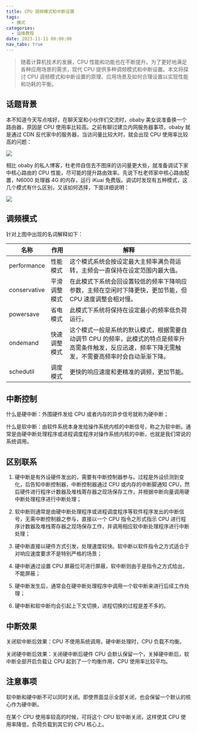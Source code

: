 ```yaml
---
title: CPU 调频模式和中断设置
tags:
  - 模式
categories:
  - 运维教程
date: 2023-11-11 00:00:00
nav_tabs: true
---
```


> 随着计算机技术的发展，CPU 性能和功能也在不断提升。为了更好地满足各种应用场景的需求，现代 CPU 提供多种调频模式和中断设置。本文将探讨 CPU 调频模式和中断设置的原理、应用场景及如何合理设置以实现性能和功耗的平衡。

<!-- more -->

## 话题背景

本不知道今天写点啥好，在聊天室和小伙伴们交流时，obaby 美女说准备换一个路由器，原因是 CPU 使用率比较高。之前有聊过建立内网服务器事项，obaby 就是通过 CDN 反代家中的服务器，当访问量比较大时，就会出现 CPU 使用率比较高的问题：

![](https://cdn.dusays.com/2023/11/645-1.jpg)

相比 obaby 的私人博客，杜老师自信去不图床的访问量更大些，就准备调试下家中核心路由的 CPU 性能，尽可能的提升路由效率。先说下杜老师家中核心路由配置，N6000 处理器 4G 的内存，运行 iKuai 免费版。调试时发现有五种模式，这几个模式有什么区别，又该如何选择，下面详细说明：

![](https://cdn.dusays.com/2023/11/645-2.jpg)

## 调频模式

针对上图中出现的名词解释如下：

| 名称 | 作用 | 解释 |
| - | - | - |
| performance | 性能模式 | 这个模式系统会按设定最大主频率满负荷运转，主频会一直保持在设定范围内最大值。 |
| conservative | 平滑调整模式 | 在此模式下系统会回设置较低的频率下降响应参数，主频在空闲时下降更快，更加节能，但 CPU 速度调整会相对慢。 |
| powersave | 省电模式 | 此模式下系统将保持在设定最小的频率低负荷运行。 |
| ondemand | 快速调整模式 | 这个模式一般是系统的默认模式，根据需要自动调节 CPU 的频率，此模式的特点是频率升高需条件触发，反应迅速，频率下降无需触发，不需要高频率时会自动渐渐下降。 |
| schedutil | 调度模式 | 更快的响应速度和更精准的调频，更加节能。 |

## 中断控制

什么是硬中断：外围硬件发给 CPU 或者内存的异步信号就称为硬中断；

什么是软中断：由软件系统本身发给操作系统内核的中断信号，称之为软中断。通常是由硬中断处理程序或进程调度程序对操作系统内核的中断，也就是我们常说的系统调用。

## 区别联系

1. 硬中断是有外设硬件发出的，需要有中断控制器参与。过程是外设侦测到变化，后告知中断控制器，中断控制器通过 CPU 或内存的中断脚通知 CPU，然后硬件进行程序计数器及堆栈寄存器之现场保存工作，并根据中断向量调用硬中断处理程序进行中断处理；

2. 软中断则通常是由硬中断处理程序或进程调度程序等软件程序发出的中断信号，无需中断控制器之参与，直接以一个 CPU 指令之形式指示 CPU 进行程序计数器及堆栈寄存器之现场保存工作，并调用相应软中断处理程序进行中断处理；

3. 硬中断直接以硬件方式引发，处理速度较快。软中断以软件指令之方式适合于对响应速度要求不是特别严格的场景；

4. 硬中断通过设置 CPU 屏蔽位可进行屏蔽，软中断则由于是指令之方式给出，不能屏蔽；

5. 硬中断发生后，通常会在硬中断处理程序中调用一个软中断来进行后续工作处理；

6. 硬中断和软中断均会引起上下文切换，进程切换的过程是差不多的。

## 中断效果 

关闭软中断后效果：CPU 不使用系统调用，硬中断处理时，CPU 负载不均衡。

关闭硬中断后效果：关闭硬中断后硬件 CPU 会默认保留一个，关掉硬中断后，软中断全部开启负载让 CPU 起到了一个均衡作用，CPU 使用率比较平均。

## 注意事项

软中断和硬中断不可以同时关闭。即使界面显示全部关闭，也会保留一个默认的核心作为硬中断。

在某个 CPU 使用率较高的时候，可将这个 CPU 软中断关闭，这样使其 CPU 使用率降低，负荷负载到其它的 CPU 核心上。